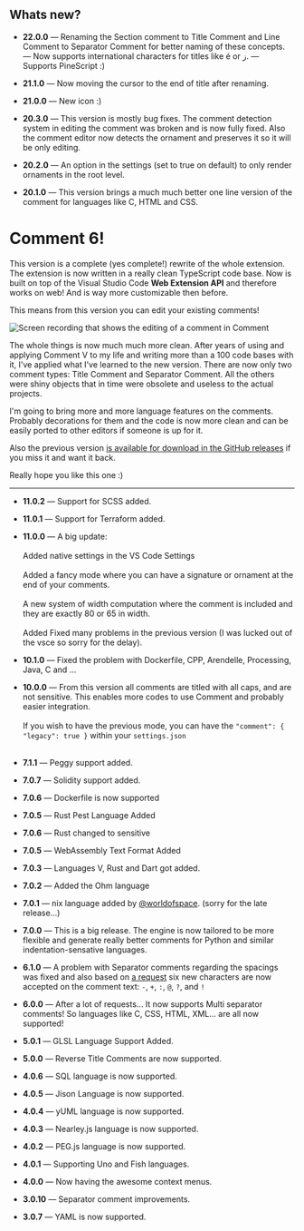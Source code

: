 ## Whats new?
- **22.0.0** &mdash; Renaming the Section comment to Title Comment and Line Comment to Separator Comment for better naming of these concepts. &mdash; Now supports international characters for titles like é or ز. &mdash; Supports PineScript :)

- **21.1.0** &mdash; Now moving the cursor to the end of title after renaming.

- **21.0.0** &mdash; New icon :)

- **20.3.0** &mdash; This version is mostly bug fixes. The comment detection system in editing the comment was broken and is now fully fixed. Also the comment editor now detects the ornament and preserves it so it will be only editing.

- **20.2.0** &mdash; An option in the settings (set to true on default) to only render ornaments in the root level.

- **20.1.0** &mdash; This version brings a much much better one line version of the comment for languages like C, HTML and CSS.

# Comment 6!
This version is a complete (yes complete!) rewrite of the whole extension. The extension is now written in a really clean TypeScript code base. Now is built on top  of the Visual Studio Code __Web Extension API__ and therefore works on web! And is way more customizable then before.

This means from this version you can edit your existing comments!

![Screen recording that shows the editing of a comment in Comment](https://user-images.githubusercontent.com/2157285/196059190-7adef113-05ad-4727-bbc2-dd84a860c146.gif)

The whole things is now much much more clean. After years of using and applying Comment V to my life and writing more than a 100 code bases with it, I've applied what I've learned to the new version. There are now only two comment types: Title Comment and Separator Comment. All the others were shiny objects that in time were obsolete and useless to the actual projects.

I'm going to bring more and more language features on the comments. Probably decorations for them and the code is now more clean and can be easily ported to other editors if someone is up for it.

Also the previous version [is available for download in the GitHub releases](https://github.com/pouyakary/comment/releases/tag/v11.2.0) if you miss it and want it back.

Really hope you like this one :)

---

- **11.0.2** &mdash; Support for SCSS added.
- **11.0.1** &mdash; Support for Terraform added.

- **11.0.0** &mdash; A big update:<br><br>Added native settings in the VS Code Settings<br><br>Added a fancy mode where you can have a signature or ornament at the end of your comments.<br><br>A new system of width computation where the comment is included and they are exactly 80 or 65 in width.<br><br>Added  Fixed many problems in the previous version (I was lucked out of the vsce so sorry for the delay).

- **10.1.0** &mdash; Fixed the problem with Dockerfile, CPP, Arendelle, Processing, Java, C and ...

- **10.0.0** &mdash; From this version all comments are titled with all caps, and are not sensitive. This enables
more codes to use Comment and probably easier integration.<br><br>If you wish to have the previous mode, you can have the `"comment": { "legacy": true }` within your `settings.json` <br><br>

- **7.1.1** &mdash; Peggy support added.
- **7.0.7** &mdash; Solidity support added.
- **7.0.6** &mdash; Dockerfile is now supported
- **7.0.5** &mdash; Rust Pest Language Added
- **7.0.6** &mdash; Rust changed to sensitive
- **7.0.5** &mdash; WebAssembly Text Format Added
- **7.0.3** &mdash; Languages V, Rust and Dart got added.
- **7.0.2** &mdash; Added the Ohm language
- **7.0.1** &mdash; nix language added by [@worldofspace](https://github.com/worldofpeace). (sorry for the late release...)
- **7.0.0** &mdash; This is a big release. The engine is now tailored to be more flexible and generate really better comments for Python and similar indentation-sensative languages.
- **6.1.0** &mdash; A problem with Separator comments regarding the spacings was fixed and also based on [a request](https://github.com/pmkary/comment-vscode/issues/5) six new characters are now accepted on the comment text: `-`, `+`, `:`, `@`, `?`, and `!`
- **6.0.0** &mdash; After a lot of requests... It now supports Multi separator comments! So languages like C, CSS, HTML, XML... are all now supported!
- **5.0.1** &mdash; GLSL Language Support Added.
- **5.0.0** &mdash; Reverse Title Comments are now supported.
- **4.0.6** &mdash; SQL language is now supported.
- **4.0.5** &mdash; Jison Language is now supported.
- **4.0.4** &mdash; yUML language is now supported.
- **4.0.3** &mdash; Nearley.js language is now supported.
- **4.0.2** &mdash; PEG.js language is now supported.
- **4.0.1** &mdash; Supporting Uno and Fish languages.
- **4.0.0** &mdash; Now having the awesome context menus.
- **3.0.10** &mdash; Separator comment improvements.
- **3.0.7** &mdash; YAML is now supported.
